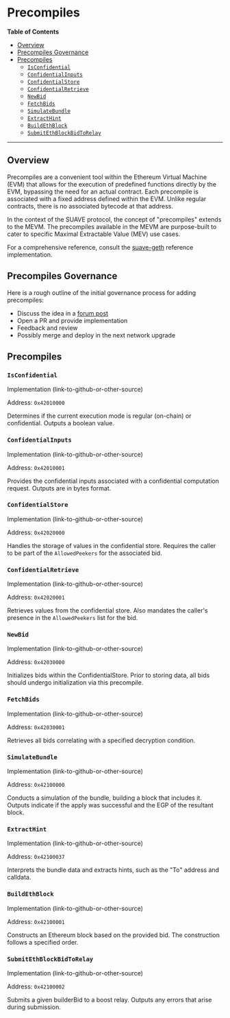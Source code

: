 # Precompiles

<div class="hideInDocs">

**Table of Contents**

<!-- TOC depthfrom:2 -->

- [Overview](#overview)
- [Precompiles Governance](#precompiles-governance)
- [Precompiles](#precompiles)
    - [`IsConfidential`](#isconfidential)
    - [`ConfidentialInputs`](#confidentialinputs)
    - [`ConfidentialStore`](#confidentialstore)
    - [`ConfidentialRetrieve`](#confidentialretrieve)
    - [`NewBid`](#newbid)
    - [`FetchBids`](#fetchbids)
    - [`SimulateBundle`](#simulatebundle)
    - [`ExtractHint`](#extracthint)
    - [`BuildEthBlock`](#buildethblock)
    - [`SubmitEthBlockBidToRelay`](#submitethblockbidtorelay)

<!-- /TOC -->

---

</div>

## Overview

Precompiles are a convenient tool within the Ethereum Virtual Machine (EVM) that allows for the execution of predefined functions directly by the EVM, bypassing the need for an actual contract. Each precompile is associated with a fixed address defined within the EVM. Unlike regular contracts, there is no associated bytecode at that address.

In the context of the SUAVE protocol, the concept of "precompiles" extends to the MEVM. The precompiles available in the MEVM are purpose-built to cater to specific Maximal Extractable Value (MEV) use cases.

For a comprehensive reference, consult the [suave-geth](https://github.com/flashbots/suave-geth/) reference implementation.

## Precompiles Governance

Here is a rough outline of the initial governance process for adding precompiles:

- Discuss the idea in a [forum post](https://collective.flashbots.net/)
- Open a PR and provide implementation
- Feedback and review
- Possibly merge and deploy in the next network upgrade

## Precompiles

### `IsConfidential`

Implementation (link-to-github-or-other-source)

Address: `0x42010000`

Determines if the current execution mode is regular (on-chain) or confidential. Outputs a boolean value.

### `ConfidentialInputs`

Implementation (link-to-github-or-other-source)

Address: `0x42010001`

Provides the confidential inputs associated with a confidential computation request. Outputs are in bytes format.

### `ConfidentialStore`

Implementation (link-to-github-or-other-source)

Address: `0x42020000`

Handles the storage of values in the confidential store. Requires the caller to be part of the `AllowedPeekers` for the associated bid.

### `ConfidentialRetrieve`

Implementation (link-to-github-or-other-source)

Address: `0x42020001`

Retrieves values from the confidential store. Also mandates the caller's presence in the `AllowedPeekers` list for the bid.

### `NewBid`

Implementation (link-to-github-or-other-source)

Address: `0x42030000`

Initializes bids within the ConfidentialStore. Prior to storing data, all bids should undergo initialization via this precompile.

### `FetchBids`

Implementation (link-to-github-or-other-source)

Address: `0x42030001`

Retrieves all bids correlating with a specified decryption condition.

### `SimulateBundle`

Implementation (link-to-github-or-other-source)

Address: `0x42100000`

Conducts a simulation of the bundle, building a block that includes it. Outputs indicate if the apply was successful and the EGP of the resultant block.

### `ExtractHint`

Implementation (link-to-github-or-other-source)

Address: `0x42100037`

Interprets the bundle data and extracts hints, such as the "To" address and calldata.

### `BuildEthBlock`

Implementation (link-to-github-or-other-source)

Address: `0x42100001`

Constructs an Ethereum block based on the provided bid. The construction follows a specified order.

### `SubmitEthBlockBidToRelay`

Implementation (link-to-github-or-other-source)

Address: `0x42100002`

Submits a given builderBid to a boost relay. Outputs any errors that arise during submission.

